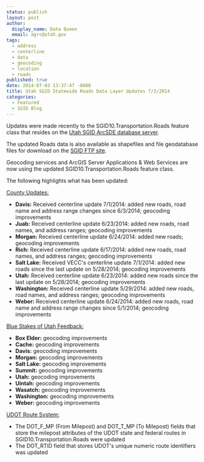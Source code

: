 ```yaml
---
status: publish
layout: post
author:
  display_name: Data Queen
  email: agrc@utah.gov
tags:
  - address
  - centerline
  - data
  - geocoding
  - location
  - roads
published: true
date: 2014-07-03 13:37:47 -0600
title: Utah SGID Statewide Roads Data Layer Updates 7/3/2014
categories:
  - Featured
  - SGID Blog
---
```

<p>Updates were made recently to the SGID10.Transportation.Roads feature class that resides on the <a href="{{ "/data/how-to-connect-to-the-sgid-via-sde/" | prepend: site.baseurl }}">Utah SGID ArcSDE database server</a>.</p>
<p>The updated Roads data is also available as shapefiles and file geodatabase files for download on the <a href="ftp://ftp.agrc.utah.gov/UtahSGID_Vector/UTM12_NAD83/TRANSPORTATION/PackagedData/_Statewide/UtahRoadAndHighwaySystem/">SGID FTP site</a>.</p>
<p>Geocoding services and ArcGIS Server Applications & Web Services are now using the updated SGID10.Transportation.Roads feature class.</p>
<p>The following highlights what has been updated:</p>
<p><span style="text-decoration: underline;">County Updates:</span></p>
<ul>
<li><strong>Davis:</strong> Received centerline update 7/1/2014: added new roads, road name and address range changes since 6/3/2014; geocoding improvements</li>
<li><strong>Juab:</strong> Received centerline update 6/23/2014: added new roads, road names, and address ranges; geocoding improvements</li>
<li><strong>Morgan:</strong> Received centerline update 6/24/2014: added new roads; geocoding improvements</li>
<li><strong>Rich:</strong> Received centerline update 6/17/2014: added new roads, road names, and address ranges; geocoding improvements</li>
<li><strong>Salt Lake:</strong> Received VECC's centerline update 7/1/2014: added new roads since the last update on 5/28/2014; geocoding improvements</li>
<li><strong>Utah:</strong> Received centerline update 6/23/2014: added new roads since the last update on 5/28/2014; geocoding improvements</li>
<li><strong>Washington:</strong> Received centerline update 5/29/2014: added new roads, road names, and address ranges; geocoding improvements</li>
<li><strong>Weber:</strong> Received centerline update 6/24/2014: added new roads, road name and address range changes since 5/1/2014; geocoding improvements</li>
</ul>
<p><span style="text-decoration: underline;">Blue Stakes of Utah Feedback:</span></p>
<ul>
<li><strong>Box Elder:</strong> geocoding improvements</li>
<li><strong>Cache:</strong> geocoding improvements</li>
<li><strong>Davis:</strong> geocoding improvements</li>
<li><strong>Morgan:</strong> geocoding improvements</li>
<li><strong>Salt Lake:</strong> geocoding improvements</li>
<li><strong>Summit:</strong> geocoding improvements</li>
<li><strong>Utah:</strong> geocoding improvements</li>
<li><strong>Uintah:</strong> geocoding improvements</li>
<li><strong>Wasatch:</strong> geocoding improvements</li>
<li><strong>Washington:</strong> geocoding improvements</li>
<li><strong>Weber:</strong> geocoding improvements</li>
</ul>
<p><span style="text-decoration: underline;">UDOT Route System:</span></p>
<ul>
<li>The DOT_F_MP (From Milepost) and DOT_T_MP (To Milepost) fields that store the milepost attributes of the UDOT state and federal routes in SGID10.Transportation.Roads were updated</li>
<li>The DOT_RTID field that stores UDOT's unique numeric route identifiers was updated</li>
</ul>
</ul>
</ul>
